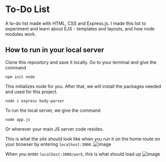 # To-Do List

A to-do list made with HTML, CSS and Express.js. I made this list to experiment and learn about EJS - templates and layouts, and how node modules work.

## How to run in your local server
Clone this repository and save it locally. 
Go to your terminal and give the command
```
npm init node
```

This initializes node for you. After that, we will install the packages needed and used for this project.
```
node i express body-parser
```

To run the local server, we give the command
```
node app.js
```
Or wherever your main JS server code resides. 

This is what the site should look like when you run it on the home route on your browser by entering `localhost:3000`.
![image](https://user-images.githubusercontent.com/97759804/188277106-c5035b66-a48c-470b-90c0-8e19112f8172.png)

When you enter `localhost:3000/work`, this is what should load up
![image](https://user-images.githubusercontent.com/97759804/188277197-06ad1cc3-9783-4992-9792-372cbe5021e0.png)

